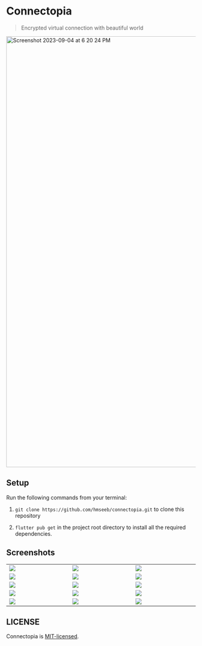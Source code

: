 # Connectopia

> Encrypted virtual connection with beautiful world <br />

<img width="1143" alt="Screenshot 2023-09-04 at 6 20 24 PM" src="https://github.com/hmseeb/connectopia/assets/74695355/a6a2c0a6-946d-4a72-89b6-1c25dbea9132">

## Setup

Run the following commands from your terminal:

1. `git clone https://github.com/hmseeb/connectopia.git` to clone this repository

2. `flutter pub get` in the project root directory to install all the required dependencies.

## Screenshots

<table width="100%">
  <tbody>
    <tr>
      <td width="1%"><img src="https://github.com/hmseeb/connectopia/assets/74695355/2a408ece-6a84-4e7d-b1bf-2caff45bd5e8"/></td>
      <td width="1%"><img src="https://github.com/hmseeb/connectopia/assets/74695355/8f5a1e5f-6cc6-4c64-889c-53cdb2df0705"/></td>
       <td width="1%"><img src="https://github.com/hmseeb/connectopia/assets/74695355/a2d53baf-c7f5-495a-9ac9-efbfe8604962"/></td>
    </tr>
    <tr>
      <td width="1%"><img src="https://github.com/hmseeb/connectopia/assets/74695355/0f24e27f-9673-4ec9-b0a0-12e52a4592e9"/></td>
      <td width="1%"><img src="https://github.com/hmseeb/connectopia/assets/74695355/3779ee08-67c2-433f-a3b5-3fb5036a1a18"/></td>
       <td width="1%"><img src="https://github.com/hmseeb/connectopia/assets/74695355/df123544-445d-424e-904d-860445f73053"/></td>
    </tr>
    <tr>
      <td width="1%"><img src="https://github.com/hmseeb/connectopia/assets/74695355/162a8a61-01d0-4c6e-a1d4-693e9ffcd1d6"/></td>
      <td width="1%"><img src="https://github.com/hmseeb/connectopia/assets/74695355/a1ac1769-651c-4915-a2bf-6641704fad9d"/></td>
       <td width="1%"><img src="https://github.com/hmseeb/connectopia/assets/74695355/32a47399-f5ba-43b5-902b-88e87bc474fe"/></td>
    </tr>
        <tr>
      <td width="1%"><img src="https://github.com/hmseeb/connectopia/assets/74695355/a589dad9-8b37-463a-965f-e047a15304a5"/></td>
      <td width="1%"><img src="https://github.com/hmseeb/connectopia/assets/74695355/d89093cd-4c74-4ec7-974c-330517a90449"/></td>
      <td width="1%"><img src="https://github.com/hmseeb/connectopia/assets/74695355/5addb64f-e9b8-4f4f-b943-ad3e92f69c33"/></td>
    </tr>
        <tr>
        <td width="1%"><img src="https://github.com/hmseeb/connectopia/assets/74695355/1b1f44cb-f453-418d-81c6-d6e458000934"/></td>
      <td width="1%"><img src="https://github.com/hmseeb/connectopia/assets/74695355/204150e8-e754-4b10-a66d-fda603f3025d"/></td>
      <td width="1%"><img src="https://github.com/hmseeb/connectopia/assets/74695355/aea0c0a8-ecf2-4626-b0d4-cba1548c350a"/></td>
    </tr>

  </tbody>
</table>

## LICENSE

Connectopia is
[MIT-licensed](https://github.com/hmseeb/connectopia/blob/main/LICENSE).
